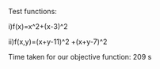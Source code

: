 Test functions:

i)f(x)=x^2+(x-3)^2

ii)f(x,y)=(x+y-11)^2 +(x+y-7)^2


Time taken for our objective function: 209 s


